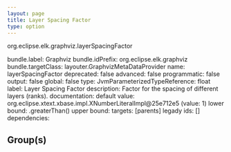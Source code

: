 ```yaml
---
layout: page
title: Layer Spacing Factor
type: option
---
```

org.eclipse.elk.graphviz.layerSpacingFactor

bundle.label: Graphviz
bundle.idPrefix: org.eclipse.elk.graphviz
bundle.targetClass: layouter.GraphvizMetaDataProvider
name: layerSpacingFactor
deprecated: false
advanced: false
programmatic: false
output: false
global: false
type: JvmParameterizedTypeReference: float
label: Layer Spacing Factor
description: Factor for the spacing of different layers (ranks).
documentation: 
default value: org.eclipse.xtext.xbase.impl.XNumberLiteralImpl@25e712e5 (value: 1)
lower bound: <XFeatureCallImplCustom>.greaterThan(<XNumberLiteralImpl>)
upper bound: 
targets: [parents]
legady ids: []
dependencies:

## Group(s)


